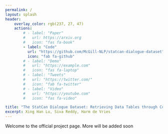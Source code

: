 ```yaml
---
permalink: /
layout: splash
header:
    overlay_color: rgb(237, 27, 47)
    actions:
        # - label: "Paper"
        #   url: https://arxiv.org
        #   icon: "fas fa-book"
        - label: "Code"
          url: "https://github.com/McGill-NLP/statcan-dialogue-dataset"
          icon: "fab fa-github"
        # - label: "Demo"
        #   url: "https://example.com"
        #   icon: "fas fa-laptop"
        # - label: "Tweets"
        #   url: "https://twitter.com/"
        #   icon: "fab fa-twitter"
        # - label: "Video"
        #   url: "https://youtube.com"
        #   icon: "fas fa-video"

title: "The StatCan Dialogue Dataset: Retrieving Data Tables through Conversations with Genuine Intents"
excerpt: Xing Han Lu, Siva Reddy, Harm de Vries
---
```


Welcome to the official project page. More will be added soon